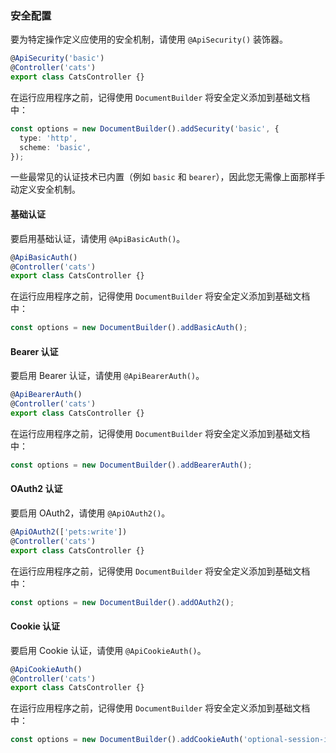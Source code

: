 ### 安全配置

要为特定操作定义应使用的安全机制，请使用 `@ApiSecurity()` 装饰器。

```typescript
@ApiSecurity('basic')
@Controller('cats')
export class CatsController {}
```

在运行应用程序之前，记得使用 `DocumentBuilder` 将安全定义添加到基础文档中：

```typescript
const options = new DocumentBuilder().addSecurity('basic', {
  type: 'http',
  scheme: 'basic',
});
```

一些最常见的认证技术已内置（例如 `basic` 和 `bearer`），因此您无需像上面那样手动定义安全机制。

#### 基础认证

要启用基础认证，请使用 `@ApiBasicAuth()`。

```typescript
@ApiBasicAuth()
@Controller('cats')
export class CatsController {}
```

在运行应用程序之前，记得使用 `DocumentBuilder` 将安全定义添加到基础文档中：

```typescript
const options = new DocumentBuilder().addBasicAuth();
```

#### Bearer 认证

要启用 Bearer 认证，请使用 `@ApiBearerAuth()`。

```typescript
@ApiBearerAuth()
@Controller('cats')
export class CatsController {}
```

在运行应用程序之前，记得使用 `DocumentBuilder` 将安全定义添加到基础文档中：

```typescript
const options = new DocumentBuilder().addBearerAuth();
```

#### OAuth2 认证

要启用 OAuth2，请使用 `@ApiOAuth2()`。

```typescript
@ApiOAuth2(['pets:write'])
@Controller('cats')
export class CatsController {}
```

在运行应用程序之前，记得使用 `DocumentBuilder` 将安全定义添加到基础文档中：

```typescript
const options = new DocumentBuilder().addOAuth2();
```

#### Cookie 认证

要启用 Cookie 认证，请使用 `@ApiCookieAuth()`。

```typescript
@ApiCookieAuth()
@Controller('cats')
export class CatsController {}
```

在运行应用程序之前，记得使用 `DocumentBuilder` 将安全定义添加到基础文档中：

```typescript
const options = new DocumentBuilder().addCookieAuth('optional-session-id');
```